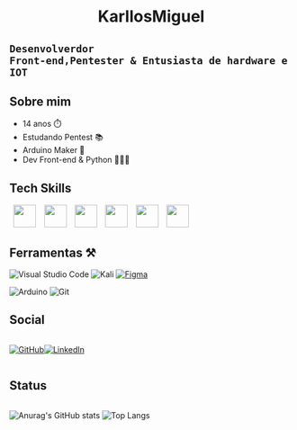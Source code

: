 <h1 style="text-align:center;">
 KarllosMiguel
</h1>

## <code>Desenvolverdor Front-end,Pentester & Entusiasta de hardware e IOT </code>
 <div>

## Sobre mim
<ul>
  <li>14 anos ⏱️</li>
  <li>Estudando Pentest 📚</li>
  <li>Arduino Maker 🤖</li>
  <li>Dev Front-end & Python 👨🏻‍💻</li>
</ul>

## Tech Skills
<div style="display:flex;">
<code> <img height="40" src="https://cdn.jsdelivr.net/gh/devicons/devicon/icons/html5/html5-original.svg"  /> </code>
<code> <img height="40" src="https://cdn.jsdelivr.net/gh/devicons/devicon/icons/css3/css3-original.svg"  /> </code>
<code> <img height="40" src="https://cdn.jsdelivr.net/gh/devicons/devicon/icons/javascript/javascript-original.svg"  /> </code>
<code> <img height="40" src="https://cdn.jsdelivr.net/gh/devicons/devicon/icons/react/react-original.svg"   /> </code>
<code> <img height="40" src="https://cdn.jsdelivr.net/gh/devicons/devicon/icons/arduino/arduino-original-wordmark.svg"/> </code>
<code> <img height="40" src="https://cdn.jsdelivr.net/gh/devicons/devicon/icons/python/python-original.svg" /> </code>

</div>

## Ferramentas ⚒️
![Visual Studio Code](https://img.shields.io/badge/Visual%20Studio%20Code-0078d7.svg?style=for-the-badge&logo=visual-studio-code&logoColor=white)
![Kali](https://img.shields.io/badge/Kali-268BEE?style=for-the-badge&logo=kalilinux&logoColor=white)
<a href='https://www.figma.com/@karllosmiguel'>
![Figma](https://img.shields.io/badge/figma-%23F24E1E.svg?style=for-the-badge&logo=figma&logoColor=white)
</a>

![Arduino](https://img.shields.io/badge/-Arduino-00979D?style=for-the-badge&logo=Arduino&logoColor=white)
![Git](https://img.shields.io/badge/git-%23F05033.svg?style=for-the-badge&logo=git&logoColor=white)


## Social 

<div style="display:flex;">
 
<a href="https://github.com/KarllosMiguel">
 
![GitHub](https://img.shields.io/badge/github-%23121011.svg?style=for-the-badge&logo=github&logoColor=white)

</a>

<a href="https://www.linkedin.com/in/karllos-miguel-732361238/">

![LinkedIn](https://img.shields.io/badge/linkedin-%230077B5.svg?style=for-the-badge&logo=linkedin&logoColor=white)

</a>

</div>

## Status
<div style="display:flex; align-items: center;">
 
![Anurag's GitHub stats](https://github-readme-stats.vercel.app/api?username=KarllosMiguel&show_icons=true&theme=transparent)
![Top Langs](https://github-readme-stats.vercel.app/api/top-langs/?username=KarllosMiguel&layout=compact&theme=transparent)

</div>



